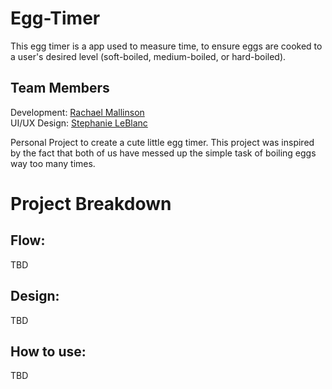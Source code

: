 # Egg-Timer
This egg timer is a app used to measure time, to ensure eggs are cooked to a user's desired level (soft-boiled, medium-boiled, or hard-boiled).

## Team Members
Development:  [Rachael Mallinson](https://www.linkedin.com/in/rachael-d-mallinson/) <br>
UI/UX Design: [Stephanie LeBlanc](https://www.linkedin.com/in/stephanneleblanc/) 

Personal Project to create a cute little egg timer. This project was inspired by the fact that both of us have messed up the simple task of boiling eggs way too many times. 

# Project Breakdown

## Flow: 
TBD

## Design:
TBD

## How to use:
TBD


